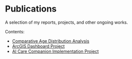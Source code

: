 # Publications

A selection of my reports, projects, and other ongoing works.

Contents:

- [Comparative Age Distribution Analysis]()
- [ArcGIS Dashboard Project]()
- [AI Care Companion Implementation Project]()

